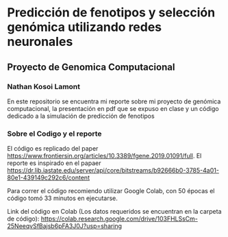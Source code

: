 # Predicción de fenotipos y selección genómica utilizando redes neuronales
## Proyecto de Genomica Computacional
### Nathan Kosoi Lamont
En este repositorio se encuentra mi reporte sobre mi proyecto de genómica computacional, la presentación en pdf que se expuso en clase y un código dedicado a la simulación de predicción de fenotipos

### Sobre el Codigo y el reporte
El código es replicado del paper https://www.frontiersin.org/articles/10.3389/fgene.2019.01091/full.
El reporte es inspirado en el papaer https://dr.lib.iastate.edu/server/api/core/bitstreams/b92666b0-3785-4a01-80e1-439149c292c6/content

Para correr el código recomiendo utilizar Google Colab, con 50 épocas el código tomó 33 minutos en ejecutarse.

Link del código en Colab (Los datos requeridos se encuentran en la carpeta de código): https://colab.research.google.com/drive/103FHLSsCm-25NeeqvSfBajsb6pFA3J0J?usp=sharing
